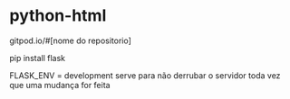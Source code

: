 # python-html

gitpod.io/#[nome do repositorio]

pip install flask

FLASK_ENV = development serve para não derrubar o servidor toda vez que uma mudança for feita
